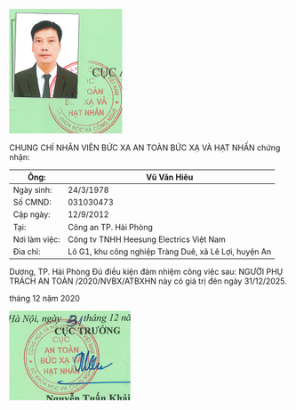

![0_image_0.png](0_image_0.png)

CHUNG CHÍ
NHÂN VIÊN BỨC XA
AN TOÀN BỨC XẠ VÀ HẠT NHẤN
chứng nhận:

| Ông:          | Vũ Văn Hiêu                                           |
|---------------|-------------------------------------------------------|
| Ngày sinh:    | 24/3/1978                                             |
| Số CMND:      | 031030473                                             |
| Cập ngày:     | 12/9/2012                                             |
| Tại:          | Công an TP. Hải Phòng                                 |
| Nơi làm việc: | Công tv TNHH Heesung Electrics Việt Nam               |
| Đia chỉ:      | Lô G1, khu công nghiệp Tràng Duê, xã Lê Lợi, huyện An |

Dương, TP. Hải Phòng Đủ điều kiện đảm nhiệm công việc sau:
NGƯỜI PHỤ TRÁCH AN TOÀN
/2020/NVBX/ATBXHN
này có giá trị đên ngày 31/12/2025.

tháng 12 năm 2020

![0_image_1.png](0_image_1.png)

